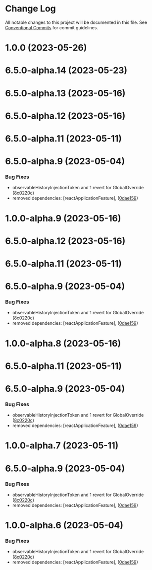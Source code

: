 # Change Log

All notable changes to this project will be documented in this file.
See [Conventional Commits](https://conventionalcommits.org) for commit guidelines.

# 1.0.0 (2023-05-26)



# 6.5.0-alpha.14 (2023-05-23)



# 6.5.0-alpha.13 (2023-05-16)



# 6.5.0-alpha.12 (2023-05-16)



# 6.5.0-alpha.11 (2023-05-11)



# 6.5.0-alpha.9 (2023-05-04)


### Bug Fixes

* observableHistoryInjectionToken and 1 revert for GlobalOverride ([8c0220c](https://github.com/lensapp/lens/commit/8c0220c353c9047a2a4df570b598c31868b5f7e2))
* removed dependencies: [reactApplicationFeature], ([0dae159](https://github.com/lensapp/lens/commit/0dae1594baabbd06e798f9a1b4c132cee998bb65))





# 1.0.0-alpha.9 (2023-05-16)



# 6.5.0-alpha.12 (2023-05-16)



# 6.5.0-alpha.11 (2023-05-11)



# 6.5.0-alpha.9 (2023-05-04)


### Bug Fixes

* observableHistoryInjectionToken and 1 revert for GlobalOverride ([8c0220c](https://github.com/lensapp/lens/commit/8c0220c353c9047a2a4df570b598c31868b5f7e2))
* removed dependencies: [reactApplicationFeature], ([0dae159](https://github.com/lensapp/lens/commit/0dae1594baabbd06e798f9a1b4c132cee998bb65))





# 1.0.0-alpha.8 (2023-05-16)



# 6.5.0-alpha.11 (2023-05-11)



# 6.5.0-alpha.9 (2023-05-04)


### Bug Fixes

* observableHistoryInjectionToken and 1 revert for GlobalOverride ([8c0220c](https://github.com/lensapp/lens/commit/8c0220c353c9047a2a4df570b598c31868b5f7e2))
* removed dependencies: [reactApplicationFeature], ([0dae159](https://github.com/lensapp/lens/commit/0dae1594baabbd06e798f9a1b4c132cee998bb65))





# 1.0.0-alpha.7 (2023-05-11)



# 6.5.0-alpha.9 (2023-05-04)


### Bug Fixes

* observableHistoryInjectionToken and 1 revert for GlobalOverride ([8c0220c](https://github.com/lensapp/lens/commit/8c0220c353c9047a2a4df570b598c31868b5f7e2))
* removed dependencies: [reactApplicationFeature], ([0dae159](https://github.com/lensapp/lens/commit/0dae1594baabbd06e798f9a1b4c132cee998bb65))





# 1.0.0-alpha.6 (2023-05-04)


### Bug Fixes

* observableHistoryInjectionToken and 1 revert for GlobalOverride ([8c0220c](https://github.com/lensapp/lens/commit/8c0220c353c9047a2a4df570b598c31868b5f7e2))
* removed dependencies: [reactApplicationFeature], ([0dae159](https://github.com/lensapp/lens/commit/0dae1594baabbd06e798f9a1b4c132cee998bb65))
